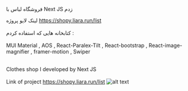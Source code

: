 فروشگاه لباس با Next JS زدم

لینک لایو پروژه https://shopy.liara.run/list
<br>
</br>
کتابخانه هایی که استفاده کردم : 
<br>
</br>
MUI Material , AOS , React-Paralex-Tilt , React-bootstrap , React-image-magnifier , framer-motion , Swiper
<br>
</br>

Clothes shop I developed by Next JS
<br>
</br>
Link of project https://shopy.liara.run/list
![alt text](https://github.com/mohammadbaghani/Shopy-NextJS/blob/main/Screenshot_2025_01_11-9.png)


